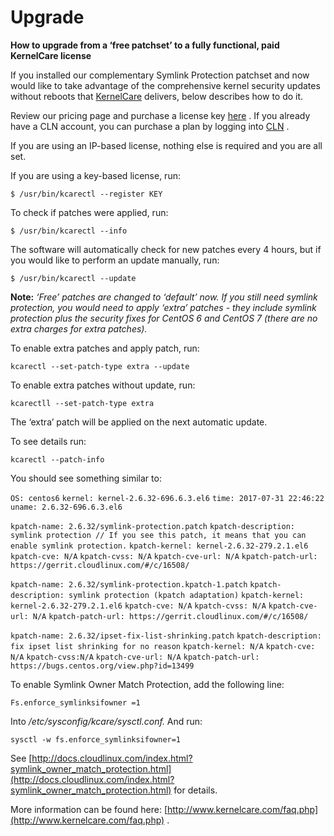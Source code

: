 # Upgrade


**How to upgrade from a ‘free patchset’ to a fully functional, paid KernelCare license**

If you installed our complementary Symlink Protection patchset and now would like to take advantage of the comprehensive kernel security updates without reboots that [KernelCare](https://www.kernelcare.com/) delivers, below describes how to do it.

Review our pricing page and purchase a license key [here](https://www.kernelcare.com/pricing/) . If you already have a CLN account, you can purchase a plan by logging into [CLN](https://cln.cloudlinux.com/clweb/login.xhtml) .

If you are using an IP-based license, nothing else is required and you are all set.

If you are using a key-based license, run:

```
$ /usr/bin/kcarectl --register KEY
```

To check if patches were applied, run:

```
$ /usr/bin/kcarectl --info
```

The software will automatically check for new patches every 4 hours, but if you would like to perform an update manually, run:

```
$ /usr/bin/kcarectl --update
```

**Note:**  _‘Free’ patches are changed to ‘default’ now. If you still need symlink protection, you would need to apply ‘extra’ patches - they include symlink protection plus the security fixes for CentOS 6 and CentOS 7 (there are no extra charges for extra patches)._ 

To enable extra patches and apply patch, run:

```
kcarectl --set-patch-type extra --update
```

To enable extra patches without update, run:

```
kcarectll --set-patch-type extra
```

The ‘extra’ patch will be applied on the next automatic update.

To see details run:

```
kcarectl --patch-info
```

You should see something similar to:

`OS: centos6`
`kernel: kernel-2.6.32-696.6.3.el6`
`time: 2017-07-31 22:46:22`
`uname: 2.6.32-696.6.3.el6`

`kpatch-name: 2.6.32/symlink-protection.patch`
`kpatch-description: symlink protection // If you see this patch, it means that you can enable symlink protection.`
`kpatch-kernel: kernel-2.6.32-279.2.1.el6`
`kpatch-cve: N/A`
`kpatch-cvss: N/A`
`kpatch-cve-url: N/A`
`kpatch-patch-url: https://gerrit.cloudlinux.com/#/c/16508/`

`kpatch-name: 2.6.32/symlink-protection.kpatch-1.patch`
`kpatch-description: symlink protection (kpatch adaptation)`
`kpatch-kernel: kernel-2.6.32-279.2.1.el6`
`kpatch-cve: N/A`
`kpatch-cvss: N/A`
`kpatch-cve-url: N/A`
`kpatch-patch-url: https://gerrit.cloudlinux.com/#/c/16508/`

`kpatch-name: 2.6.32/ipset-fix-list-shrinking.patch`
`kpatch-description: fix ipset list shrinking for no reason`
`kpatch-kernel: N/A`
`kpatch-cve: N/A`
`kpatch-cvss:N/A`
`kpatch-cve-url: N/A`
`kpatch-patch-url: https://bugs.centos.org/view.php?id=13499`

To enable Symlink Owner Match Protection, add the following line:

```
Fs.enforce_symlinksifowner =1
```

Into _/etc/sysconfig/kcare/sysctl.conf._ And run:

```
sysctl -w fs.enforce_symlinksifowner=1
```

See [http://docs.cloudlinux.com/index.html?symlink_owner_match_protection.html](http://docs.cloudlinux.com/index.html?symlink_owner_match_protection.html) for details.

More information can be found here: [http://www.kernelcare.com/faq.php](http://www.kernelcare.com/faq.php) .


